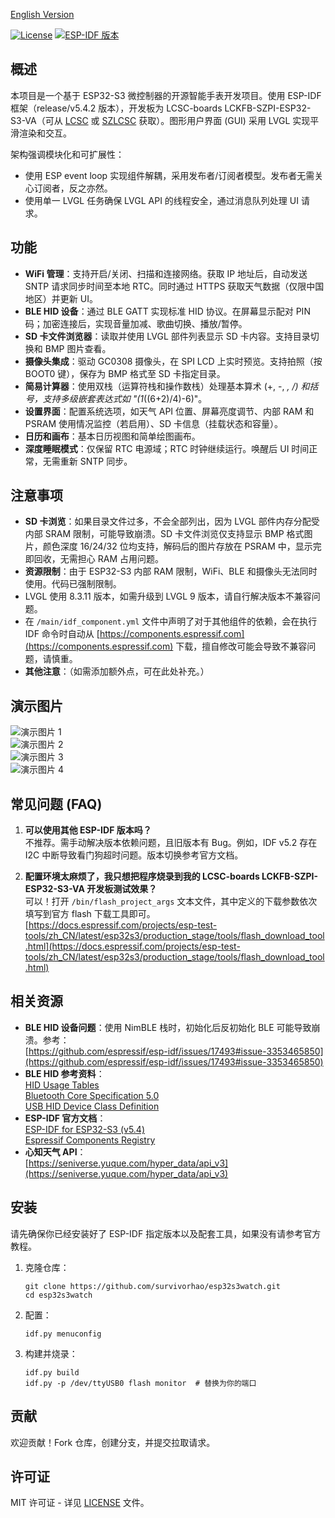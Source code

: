 
[English Version](/README.md)

[![License](https://img.shields.io/badge/license-MIT-blue.svg)](LICENSE)
[![ESP-IDF 版本](https://img.shields.io/badge/ESP--IDF-release%2Fv5.4.2-green.svg)](https://github.com/espressif/esp-idf)

## 概述

本项目是一个基于 ESP32-S3 微控制器的开源智能手表开发项目。使用 ESP-IDF 框架（release/v5.4.2 版本），开发板为 LCSC-boards LCKFB-SZPI-ESP32-S3-VA（可从 [LCSC](https://www.lcsc.com/) 或 [SZLCSC](https://www.szlcsc.com/) 获取）。图形用户界面 (GUI) 采用 LVGL 实现平滑渲染和交互。

架构强调模块化和可扩展性：
- 使用 ESP event loop 实现组件解耦，采用发布者/订阅者模型。发布者无需关心订阅者，反之亦然。
- 使用单一 LVGL 任务确保 LVGL API 的线程安全，通过消息队列处理 UI 请求。

## 功能

- **WiFi 管理**：支持开启/关闭、扫描和连接网络。获取 IP 地址后，自动发送 SNTP 请求同步时间至本地 RTC。同时通过 HTTPS 获取天气数据（仅限中国地区）并更新 UI。
- **BLE HID 设备**：通过 BLE GATT 实现标准 HID 协议。在屏幕显示配对 PIN 码；加密连接后，实现音量加减、歌曲切换、播放/暂停。
- **SD 卡文件浏览器**：读取并使用 LVGL 部件列表显示 SD 卡内容。支持目录切换和 BMP 图片查看。
- **摄像头集成**：驱动 GC0308 摄像头，在 SPI LCD 上实时预览。支持拍照（按 BOOT0 键），保存为 BMP 格式至 SD 卡指定目录。
- **简易计算器**：使用双栈（运算符栈和操作数栈）处理基本算术 (+, -, *, /) 和括号，支持多级嵌套表达式如 "(1*((6+2)/4)-6)"。
- **设置界面**：配置系统选项，如天气 API 位置、屏幕亮度调节、内部 RAM 和 PSRAM 使用情况监控（若启用）、SD 卡信息（挂载状态和容量）。
- **日历和画布**：基本日历视图和简单绘图画布。
- **深度睡眠模式**：仅保留 RTC 电源域；RTC 时钟继续运行。唤醒后 UI 时间正常，无需重新 SNTP 同步。

## 注意事项

- **SD 卡浏览**：如果目录文件过多，不会全部列出，因为 LVGL 部件内存分配受内部 SRAM 限制，可能导致崩溃。SD 卡文件浏览仅支持显示 BMP 格式图片，颜色深度 16/24/32 位均支持，解码后的图片存放在 PSRAM 中，显示完即回收，无需担心 RAM 占用问题。
- **资源限制**：由于 ESP32-S3 内部 RAM 限制，WiFi、BLE 和摄像头无法同时使用。代码已强制限制。
- LVGL 使用 8.3.11 版本，如需升级到 LVGL 9 版本，请自行解决版本不兼容问题。
- 在 `/main/idf_component.yml` 文件中声明了对于其他组件的依赖，会在执行 IDF 命令时自动从 [https://components.espressif.com](https://components.espressif.com) 下载，擅自修改可能会导致不兼容问题，请慎重。
- **其他注意**：（如需添加额外点，可在此处补充。）

## 演示图片

![演示图片 1](asset/demo1.jpg)  
![演示图片 2](asset/demo2.jpg)  
![演示图片 3](asset/demo3.jpg)  
![演示图片 4](asset/demo4.jpg)

## 常见问题 (FAQ)

1. **可以使用其他 ESP-IDF 版本吗？**  
   不推荐。需手动解决版本依赖问题，且旧版本有 Bug。例如，IDF v5.2 存在 I2C 中断导致看门狗超时问题。版本切换参考官方文档。

2. **配置环境太麻烦了，我只想把程序烧录到我的 LCSC-boards LCKFB-SZPI-ESP32-S3-VA 开发板测试效果？**  
   可以！打开 `/bin/flash_project_args` 文本文件，其中定义的下载参数依次填写到官方 flash 下载工具即可。  
   [https://docs.espressif.com/projects/esp-test-tools/zh_CN/latest/esp32s3/production_stage/tools/flash_download_tool.html](https://docs.espressif.com/projects/esp-test-tools/zh_CN/latest/esp32s3/production_stage/tools/flash_download_tool.html)

## 相关资源

- **BLE HID 设备问题**：使用 NimBLE 栈时，初始化后反初始化 BLE 可能导致崩溃。参考：  
  [https://github.com/espressif/esp-idf/issues/17493#issue-3353465850](https://github.com/espressif/esp-idf/issues/17493#issue-3353465850)
- **BLE HID 参考资料**：  
  [HID Usage Tables](https://usb.org/document-library/hid-usage-tables-16)  
  [Bluetooth Core Specification 5.0](https://www.bluetooth.com/specifications/specs/core-specification-5-0/)  
  [USB HID Device Class Definition](https://www.usb.org/document-library/device-class-definition-hid-111)
- **ESP-IDF 官方文档**：  
  [ESP-IDF for ESP32-S3 (v5.4)](https://docs.espressif.com/projects/esp-idf/zh_CN/release-v5.4/esp32s3/index.html)  
  [Espressif Components Registry](https://components.espressif.com/)
- **心知天气 API**：  
  [https://seniverse.yuque.com/hyper_data/api_v3](https://seniverse.yuque.com/hyper_data/api_v3)

## 安装

请先确保你已经安装好了 ESP-IDF 指定版本以及配套工具，如果没有请参考官方教程。

1. 克隆仓库：  
   ```
   git clone https://github.com/survivorhao/esp32s3watch.git
   cd esp32s3watch
   ```

2. 配置：  
   ```
   idf.py menuconfig
   ```

3. 构建并烧录：  
   ```
   idf.py build
   idf.py -p /dev/ttyUSB0 flash monitor  # 替换为你的端口
   ```

## 贡献

欢迎贡献！Fork 仓库，创建分支，并提交拉取请求。

## 许可证

MIT 许可证 - 详见 [LICENSE](LICENSE) 文件。